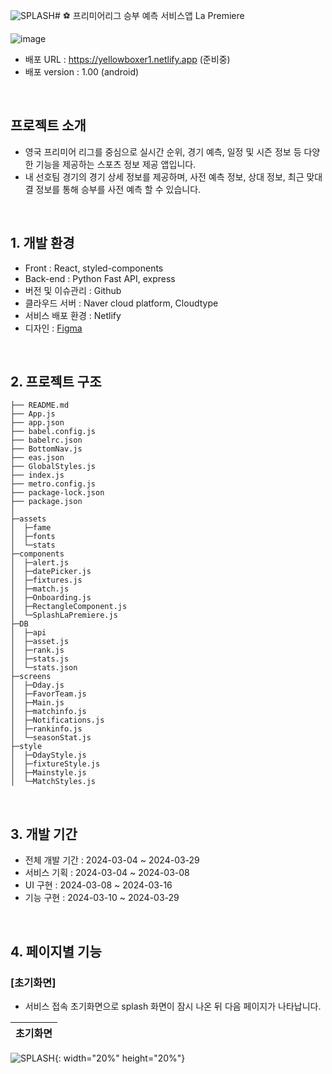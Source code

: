 ![SPLASH](https://github.com/yellowboxer1/La-Premiere/assets/123864276/1f528e12-de10-43d3-9ae4-4afd0b95d20b)# ⚽ 프리미어리그 승부 예측 서비스앱 La Premiere

![image](https://github.com/yellowboxer1/La-Premiere/assets/123864276/825e1d09-87a3-400a-8ebb-35a6b36e0b74)

- 배포 URL : https://yellowboxer1.netlify.app (준비중)
- 배포 version : 1.00 (android)

<br>

## 프로젝트 소개

- 영국 프리미어 리그를 중심으로 실시간 순위, 경기 예측, 일정 및 시즌 정보 등 다양한 기능을 제공하는 스포츠 정보 제공 앱입니다.
- 내 선호팀 경기의 경기 상세 정보를 제공하며, 사전 예측 정보, 상대 정보, 최근 맞대결 정보를 통해 승부를 사전 예측 할 수 있습니다.

<br>


## 1. 개발 환경

- Front : React, styled-components
- Back-end : Python Fast API, express
- 버전 및 이슈관리 : Github
- 클라우드 서버 : Naver cloud platform, Cloudtype
- 서비스 배포 환경 : Netlify
- 디자인 : [Figma](https://www.figma.com/file/fAisC2pEKzxTOzet9CfqML/README(oh-my-code)?node-id=39%3A1814)
<br>

## 2. 프로젝트 구조

```
├── README.md
├── App.js
├── app.json
├── babel.config.js
├── babelrc.json
├── BottomNav.js
├── eas.json
├── GlobalStyles.js
├── index.js
├── metro.config.js
├── package-lock.json
├── package.json
│
├─assets
│  ├─fame
│  ├─fonts
│  └─stats
├─components
│  ├─alert.js
│  ├─datePicker.js
│  ├─fixtures.js
│  ├─match.js
│  ├─Onboarding.js
│  ├─RectangleComponent.js
│  └─SplashLaPremiere.js
├─DB
│  ├─api
│  ├─asset.js
│  ├─rank.js
│  ├─stats.js
│  └─stats.json
├─screens
│  ├─Dday.js
│  ├─FavorTeam.js
│  ├─Main.js
│  ├─matchinfo.js
│  ├─Notifications.js
│  ├─rankinfo.js
│  └─seasonStat.js
├─style
│  ├─DdayStyle.js
│  ├─fixtureStyle.js
│  ├─Mainstyle.js
│  └─MatchStyles.js
```

<br>

## 3. 개발 기간

- 전체 개발 기간 : 2024-03-04 ~ 2024-03-29
- 서비스 기획 : 2024-03-04 ~ 2024-03-08
- UI 구현 : 2024-03-08 ~ 2024-03-16
- 기능 구현 : 2024-03-10 ~ 2024-03-29

<br>

## 4. 페이지별 기능

### [초기화면]
- 서비스 접속 초기화면으로 splash 화면이 잠시 나온 뒤 다음 페이지가 나타납니다.

| 초기화면 |
|----------|
![SPLASH](https://github.com/yellowboxer1/La-Premiere/assets/123864276/af10767b-6fca-46bc-a846-f98aa74e7c78.gif){: width="20%" height="20%"}
<br>
 
